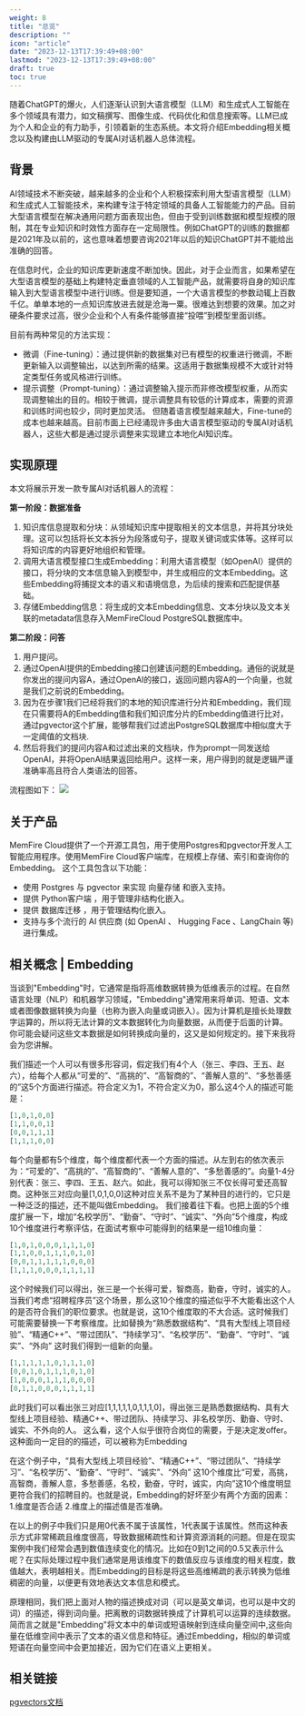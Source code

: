 ```yaml
---
weight: 8
title: "总览"
description: ""
icon: "article"
date: "2023-12-13T17:39:49+08:00"
lastmod: "2023-12-13T17:39:49+08:00"
draft: true
toc: true
---
```




随着ChatGPT的爆火，人们逐渐认识到大语言模型（LLM）和生成式人工智能在多个领域具有潜力，如文稿撰写、图像生成、代码优化和信息搜索等。LLM已成为个人和企业的有力助手，引领着新的生态系统。本文将介绍Embedding相关概念以及构建由LLM驱动的专属AI对话机器人总体流程。

## 背景
AI领域技术不断突破，越来越多的企业和个人积极探索利用大型语言模型（LLM）和生成式人工智能技术，来构建专注于特定领域的具备人工智能能力的产品。目前大型语言模型在解决通用问题方面表现出色，但由于受到训练数据和模型规模的限制，其在专业知识和时效性方面存在一定局限性。例如ChatGPT的训练的数据都是2021年及以前的，这也意味着想要咨询2021年以后的知识ChatGPT并不能给出准确的回答。

在信息时代，企业的知识库更新速度不断加快。因此，对于企业而言，如果希望在大型语言模型的基础上构建特定垂直领域的人工智能产品，就需要将自身的知识库输入到大型语言模型中进行训练。但是要知道，一个大语言模型的参数动辄上百数千亿。单单本地的一点知识库放进去就是沧海一粟。很难达到想要的效果。加之对硬条件要求过高，很少企业和个人有条件能够直接“投喂”到模型里面训练。

目前有两种常见的方法实现：
- 微调（Fine-tuning）：通过提供新的数据集对已有模型的权重进行微调，不断更新输入以调整输出，以达到所需的结果。这适用于数据集规模不大或针对特定类型任务或风格进行训练。
- 提示调整（Prompt-tuning）：通过调整输入提示而非修改模型权重，从而实现调整输出的目的。相较于微调，提示调整具有较低的计算成本，需要的资源和训练时间也较少，同时更加灵活。
但随着语言模型越来越大，Fine-tune的成本也越来越高。目前市面上已经涌现许多由大语言模型驱动的专属AI对话机器人，这些大都是通过提示调整来实现建立本地化AI知识库。


## 实现原理

本文将展示开发一款专属AI对话机器人的流程：

**第一阶段：数据准备**
1. 知识库信息提取和分块：从领域知识库中提取相关的文本信息，并将其分块处理。这可以包括将长文本拆分为段落或句子，提取关键词或实体等。这样可以将知识库的内容更好地组织和管理。
2. 调用大语言模型接口生成Embedding：利用大语言模型（如OpenAI）提供的接口，将分块的文本信息输入到模型中，并生成相应的文本Embedding。这些Embedding将捕捉文本的语义和语境信息，为后续的搜索和匹配提供基础。
3. 存储Embedding信息：将生成的文本Embedding信息、文本分块以及文本关联的metadata信息存入MemFireCloud PostgreSQL数据库中。

**第二阶段：问答**
1. 用户提问。
2. 通过OpenAI提供的Embedding接口创建该问题的Embedding。通俗的说就是你发出的提问内容A，通过OpenAI的接口，返回问题内容A的一个向量，也就是我们之前说的Embedding。
3. 因为在步骤1我们已经将我们的本地的知识库进行分片和Embedding，我们现在只需要将A的Embedding值和我们知识库分片的Embedding值进行比对，通过pgvector这个扩展，能够帮我们过滤出PostgreSQL数据库中相似度大于一定阈值的文档块.
4. 然后将我们的提问内容A和过滤出来的文档块，作为prompt一同发送给OpenAI，并将OpenAI结果返回给用户。这样一来，用户得到的就是逻辑严谨准确率高且符合人类语法的回答。

流程图如下：
<img src="/docs/img/ai/流程图.png">

## 关于产品
MemFire Cloud提供了一个开源工具包，用于使用Postgres和pgvector开发人工智能应用程序。使用MemFire Cloud客户端库，在规模上存储、索引和查询你的Embedding。
这个工具包含以下功能：
- 使用 Postgres 与 pgvector 来实现 向量存储 和嵌入支持。
- 提供 Python客户端 ，用于管理非结构化嵌入。
- 提供 数据库迁移 ，用于管理结构化嵌入。
- 支持与多个流行的 AI 供应商 (如 OpenAI 、 Hugging Face 、LangChain 等) 进行集成。


## 相关概念 | Embedding

当谈到"Embedding"时，它通常是指将高维数据转换为低维表示的过程。在自然语言处理（NLP）和机器学习领域，"Embedding"通常用来将单词、短语、文本或者图像数据转换为向量（也称为嵌入向量或词嵌入）。因为计算机是擅长处理数字运算的，所以将无法计算的文本数据转化为向量数据，从而便于后面的计算。
你可能会疑问这些文本数据是如何转换成向量的，这又是如何规定的。接下来我将会为您讲解。

我们描述一个人可以有很多形容词，假定我们有4个人（张三、李四、王五、赵六），给每个人都从“可爱的”、“高挑的”、“高智商的”、“善解人意的”、“多愁善感的”这5个方面进行描述。符合定义为1，不符合定义为0，那么这4个人的描述可能是：
```python
[1,0,1,0,0]
[1,1,0,0,1]
[0,0,1,1,1]
[1,1,1,0,0]
```
每个向量都有5个维度，每个维度都代表一个方面的描述。从左到右的依次表示为：“可爱的”、“高挑的”、“高智商的”、“善解人意的”、“多愁善感的”。向量1-4分别代表：张三、李四、王五、赵六。如此，我可以得知张三不仅长得可爱还高智商。这种张三对应向量[1,0,1,0,0]这种对应关系不是为了某种目的进行的，它只是一种泛泛的描述，还不能叫做Embedding。
我们接着往下看。也把上面的5个维度扩展一下，增加“名校学历”、“勤奋”、“守时”、“诚实”、“外向”5个维度，构成10个维度进行考察评估，在面试考察中可能得到的结果是一组10维向量：
```python
[1,0,1,0,0,0,1,1,1,0]
[1,1,0,0,1,1,1,0,1,0]
[0,0,1,1,1,1,1,0,0,0]
[1,1,1,0,0,0,1,1,1,1]
```
这个时候我们可以得出，张三是一个长得可爱，智商高，勤奋，守时，诚实的人。
当我们考虑“招聘程序员”这个场景，那么这10个维度的描述似乎不大能看出这个人的是否符合我们的职位要求。也就是说，这10个维度取的不大合适。这时候我们可能需要替换一下考察维度。比如替换为“熟悉数据结构”、“具有大型线上项目经验”、“精通C++”、“带过团队”、“持续学习”、“名校学历”、“勤奋”、“守时”、“诚实”、“外向”
这时我们得到一组新的向量。
```python
[1,1,1,1,1,0,1,1,1,0] 
[0,0,1,0,1,1,1,0,1,0]   
[1,0,0,0,1,1,1,0,0,0]
[0,1,1,0,0,0,1,1,1,1]
```
此时我们可以看出张三对应[1,1,1,1,1,0,1,1,1,0]，得出张三是熟悉数据结构、具有大型线上项目经验、精通C++、带过团队、持续学习、非名校学历、勤奋、守时、诚实、不外向的人。
这么看，这个人似乎很符合岗位的需要，于是决定发offer。这种面向一定目的的描述，可以被称为Embedding

在这个例子中，“具有大型线上项目经验”、“精通C++”、“带过团队”、“持续学习”、“名校学历”、“勤奋”、“守时”、“诚实”、“外向” 这10个维度比“可爱，高挑，高智商，善解人意，多愁善感，名校，勤奋，守时，诚实，内向”这10个维度明显更符合我们的招聘目的。也就是说，Embedding的好坏至少有两个方面的因素：1.维度是否合适 2.维度上的描述值是否准确。

在以上的例子中我们只是用0代表不属于该属性，1代表属于该属性。然而这种表示方式非常稀疏且维度很高，导致数据稀疏性和计算资源消耗的问题。但是在现实案例中我们经常会遇到数值连续变化的情况。比如在0到1之间的0.5又表示什么呢？在实际处理过程中我们通常是用该维度下的数值反应与该维度的相关程度，数值越大，表明越相关。而Embedding的目标是将这些高维稀疏的表示转换为低维稠密的向量，以便更有效地表达文本信息和模式。

原理相同，我们把上面对人物的描述换成对词（可以是英文单词，也可以是中文的词）的描述，得到词向量。把离散的词数据转换成了计算机可以运算的连续数据。简而言之就是"Embedding"将文本中的单词或短语映射到连续向量空间中,这些向量在低维空间中表示了文本的语义信息和特征。通过Embedding，相似的单词或短语在向量空间中会更加接近，因为它们在语义上更相关。

## 相关链接
[pgvectors文档](/docs/app/database/extensions/pgvector)